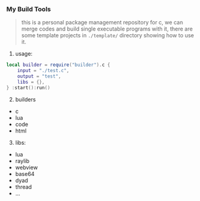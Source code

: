 ### My Build Tools

> this is a personal package management repository for c, we can merge codes and build single executable programs with it, there are some template projects in `./template/` directory showing how to use it.

1. usage:

```lua
local builder = require("builder").c {
    input = "./test.c",
    output = "test",
    libs = {},
} :start():run()
```

2. builders

* c
* lua
* code
* html

3. libs: 

* lua
* raylib
* webview
* base64
* dyad
* thread
* ...
